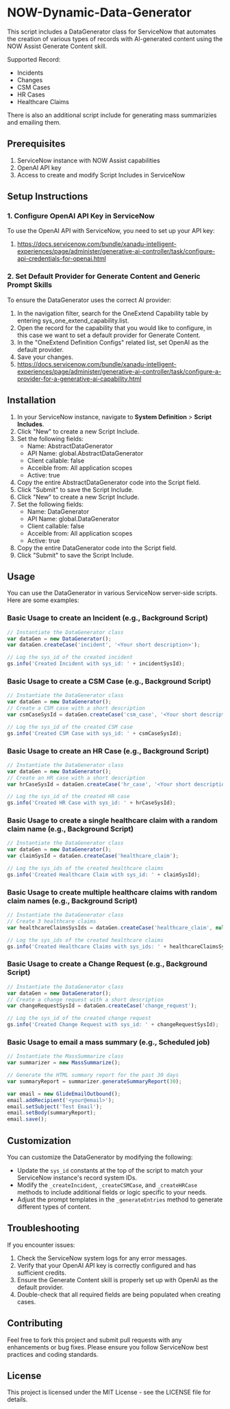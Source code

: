 ﻿# NOW-Dynamic-Data-Generator

This script includes a DataGenerator class for ServiceNow that automates the creation of various types of records with AI-generated content using the NOW Assist Generate Content skill.

Supported Record:
- Incidents
- Changes
- CSM Cases
- HR Cases
- Healthcare Claims

There is also an additional script include for generating mass summarizies and emailing them.

## Prerequisites

1. ServiceNow instance with NOW Assist capabilities
2. OpenAI API key
3. Access to create and modify Script Includes in ServiceNow

## Setup Instructions

### 1. Configure OpenAI API Key in ServiceNow

To use the OpenAI API with ServiceNow, you need to set up your API key:

1. https://docs.servicenow.com/bundle/xanadu-intelligent-experiences/page/administer/generative-ai-controller/task/configure-api-credentials-for-openai.html 

### 2. Set Default Provider for Generate Content and Generic Prompt Skills

To ensure the DataGenerator uses the correct AI provider:

1. In the navigation filter, search for the OneExtend Capability table by entering sys_one_extend_capability.list.
2. Open the record for the capability that you would like to configure, in this case we want to set a default provider for Generate Content.
3. In the "OneExtend Definition Configs" related list, set OpenAI as the default provider.
4. Save your changes.
5. https://docs.servicenow.com/bundle/xanadu-intelligent-experiences/page/administer/generative-ai-controller/task/configure-a-provider-for-a-generative-ai-capability.html

## Installation

1. In your ServiceNow instance, navigate to **System Definition** > **Script Includes**.
2. Click "New" to create a new Script Include.
3. Set the following fields:
   - Name: AbstractDataGenerator
   - API Name: global.AbstractDataGenerator
   - Client callable: false
   - Acceible from: All application scopes
   - Active: true
4. Copy the entire AbstractDataGenerator code into the Script field.
5. Click "Submit" to save the Script Include.
6. Click "New" to create a new Script Include.
7. Set the following fields:
   - Name: DataGenerator
   - API Name: global.DataGenerator
   - Client callable: false
   - Acceible from: All application scopes
   - Active: true
8. Copy the entire DataGenerator code into the Script field.
9. Click "Submit" to save the Script Include.

## Usage

You can use the DataGenerator in various ServiceNow server-side scripts. Here are some examples:

### Basic Usage to create an Incident (e.g., Background Script)

```javascript
// Instantiate the DataGenerator class
var dataGen = new DataGenerator();
var dataGen.createCase('incident', '<Your short description>');

// Log the sys_id of the created incident
gs.info('Created Incident with sys_id: ' + incidentSysId);
```

### Basic Usage to create a CSM Case (e.g., Background Script)

```javascript
// Instantiate the DataGenerator class
var dataGen = new DataGenerator();
// Create a CSM case with a short description
var csmCaseSysId = dataGen.createCase('csm_case', '<Your short description>');

// Log the sys_id of the created CSM case
gs.info('Created CSM Case with sys_id: ' + csmCaseSysId);

```

### Basic Usage to create an HR Case (e.g., Background Script)

```javascript
// Instantiate the DataGenerator class
var dataGen = new DataGenerator();
// Create an HR case with a short description
var hrCaseSysId = dataGen.createCase('hr_case', '<Your short description>');

// Log the sys_id of the created HR case
gs.info('Created HR Case with sys_id: ' + hrCaseSysId);

```

### Basic Usage to create a single healthcare claim with a random claim name (e.g., Background Script)
```javascript
// Instantiate the DataGenerator class
var dataGen = new DataGenerator();
var claimSysId = dataGen.createCase('healthcare_claim');

// Log the sys_ids of the created healthcare claims
gs.info('Created Healthcare Claim with sys_id: ' + claimSysId);
```

### Basic Usage to create multiple healthcare claims with random claim names (e.g., Background Script)
```javascript
// Instantiate the DataGenerator class
// Create 3 healthcare claims
var healthcareClaimsSysIds = dataGen.createCase('healthcare_claim', null, 3);

// Log the sys_ids of the created healthcare claims
gs.info('Created Healthcare Claims with sys_ids: ' + healthcareClaimsSysIds.join(', '));

```

### Basic Usage to create a Change Request (e.g., Background Script)

```javascript
// Instantiate the DataGenerator class
var dataGen = new DataGenerator();
// Create a change request with a short description
var changeRequestSysId = dataGen.createCase('change_request');

// Log the sys_id of the created change request
gs.info('Created Change Request with sys_id: ' + changeRequestSysId);

```

### Basic Usage to email a mass summary (e.g., Scheduled job)

```javascript
// Instantiate the MassSummarize class
var summarizer = new MassSummarize();

// Generate the HTML summary report for the past 30 days
var summaryReport = summarizer.generateSummaryReport(30);

var email = new GlideEmailOutbound();
email.addRecipient('<your@email>');
email.setSubject('Test Email');
email.setBody(summaryReport);
email.save();

```

## Customization

You can customize the DataGenerator by modifying the following:

- Update the `sys_id` constants at the top of the script to match your ServiceNow instance's record system IDs.
- Modify the `_createIncident`, `_createCSMCase`, and `_createHRCase` methods to include additional fields or logic specific to your needs.
- Adjust the prompt templates in the `_generateEntries` method to generate different types of content.

## Troubleshooting

If you encounter issues:

1. Check the ServiceNow system logs for any error messages.
2. Verify that your OpenAI API key is correctly configured and has sufficient credits.
3. Ensure the Generate Content skill is properly set up with OpenAI as the default provider.
4. Double-check that all required fields are being populated when creating cases.

## Contributing

Feel free to fork this project and submit pull requests with any enhancements or bug fixes. Please ensure you follow ServiceNow best practices and coding standards.

## License

This project is licensed under the MIT License - see the LICENSE file for details.
